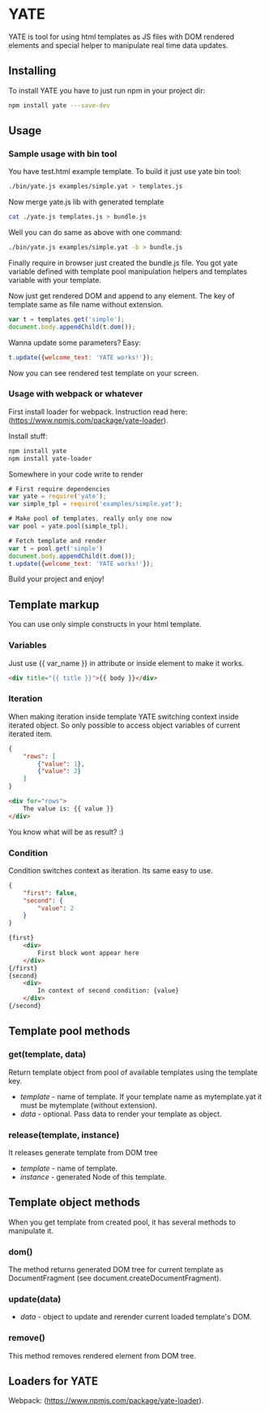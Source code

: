 YATE
======

YATE is tool for using html templates as JS files with DOM rendered elements and special helper to manipulate real time data updates.

## Installing
To install YATE you have to just run npm in your project dir:

```bash
npm install yate ---save-dev
```

## Usage
### Sample usage with bin tool
You have test.html example template. To build it just use yate bin tool:

```bash
./bin/yate.js examples/simple.yat > templates.js
```

Now merge yate.js lib with generated template

```bash
cat ./yate.js templates.js > bundle.js
```

Well you can do same as above with one command:

```bash
./bin/yate.js examples/simple.yat -b > bundle.js
```

Finally require in browser just created the bundle.js file.
You got yate variable defined with template pool manipulation helpers and templates variable with your template.

Now just get rendered DOM and append to any element. The key of template same as file name without extension.

```javascript
var t = templates.get('simple');
document.body.appendChild(t.dom());
```

Wanna update some parameters? Easy:

```javascript
t.update({welcome_text: 'YATE works!'});
```

Now you can see rendered test template on your screen.

### Usage with webpack or whatever
First install loader for webpack. Instruction read here: (https://www.npmjs.com/package/yate-loader).

Install stuff:

```bash
npm install yate
npm install yate-loader
```

Somewhere in your code write to render

```javascript
# First require dependencies
var yate = require('yate');
var simple_tpl = require('examples/simple.yat');

# Make pool of templates, really only one now
var pool = yate.pool(simple_tpl);

# Fetch template and render
var t = pool.get('simple')
document.body.appendChild(t.dom());
t.update({welcome_text: 'YATE works!'});
```

Build your project and enjoy!

## Template markup
You can use only simple constructs in your html template.

### Variables
Just use {{ var_name }} in attribute or inside element to make it works.
```html
<div title="{{ title }}">{{ body }}</div>
```

### Iteration
When making iteration inside template YATE switching context inside iterated object. So only possible to access object variables of current iterated item.

```json
{
    "rows": [
        {"value": 1},
        {"value": 2}
    ]
}
```

```html
<div for="rows">
    The value is: {{ value }}
</div>
```

You know what will be as result? :)

### Condition
Condition switches context as iteration. Its same easy to use.

```json
{
    "first": false,
    "second": {
        "value": 2
    }
}
```

```html
{first}
    <div>
        First block wont appear here
    </div>
{/first}
{second}
    <div>
        In context of second condition: {value}
    </div>
{/second}
```

## Template pool methods
### get(template, data)
Return template object from pool of available templates using the template key.

- *template* - name of template. If your template name as mytemplate.yat it must be mytemplate (without extension).
- *data* - optional. Pass data to render your template as object.

### release(template, instance)
It releases generate template from DOM tree

- *template* - name of template.
- *instance* - generated Node of this template.

## Template object methods
When you get template from created pool, it has several methods to manipulate it.

### dom()
The method returns generated DOM tree for current template as DocumentFragment (see document.createDocumentFragment).

### update(data)
- *data* - object to update and rerender current loaded template's DOM.

### remove()
This method removes rendered element from DOM tree.

## Loaders for YATE
Webpack: (https://www.npmjs.com/package/yate-loader).

